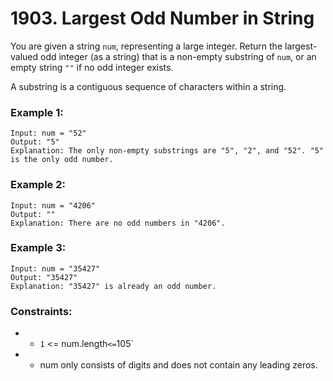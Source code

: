 # 1903. Largest Odd Number in String

You are given a string `num`, representing a large integer. Return the largest-valued odd integer (as a string) that is a non-empty substring of `num`, or an empty string `""` if no odd integer exists.

A substring is a contiguous sequence of characters within a string.

### Example 1:

```
Input: num = "52"
Output: "5"
Explanation: The only non-empty substrings are "5", "2", and "52". "5" is the only odd number.
```

### Example 2:

```
Input: num = "4206"
Output: ""
Explanation: There are no odd numbers in "4206".
```

### Example 3:

```
Input: num = "35427"
Output: "35427"
Explanation: "35427" is already an odd number.
```

### Constraints:

- - `1` <= num.length` <= `105`
- - num only consists of digits and does not contain any leading zeros.
